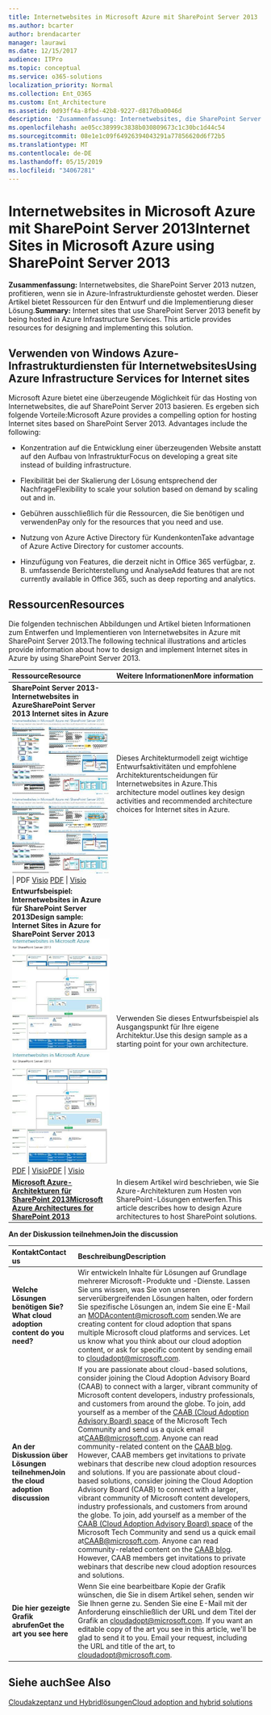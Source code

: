 ```yaml
---
title: Internetwebsites in Microsoft Azure mit SharePoint Server 2013
ms.author: bcarter
author: brendacarter
manager: laurawi
ms.date: 12/15/2017
audience: ITPro
ms.topic: conceptual
ms.service: o365-solutions
localization_priority: Normal
ms.collection: Ent_O365
ms.custom: Ent_Architecture
ms.assetid: 0d93ff4a-8fbd-42b8-9227-d817dba0046d
description: 'Zusammenfassung: Internetwebsites, die SharePoint Server 2013 nutzen, profitieren, wenn sie in Azure-Infrastrukturdiensten gehostet werden. Dieser Artikel bietet Ressourcen für den Entwurf und die Implementierung dieser Lösung.'
ms.openlocfilehash: ae05cc38999c3838b030809673c1c30bc1d44c54
ms.sourcegitcommit: 08e1e1c09f64926394043291a77856620d6f72b5
ms.translationtype: MT
ms.contentlocale: de-DE
ms.lasthandoff: 05/15/2019
ms.locfileid: "34067281"
---
```

# <a name="internet-sites-in-microsoft-azure-using-sharepoint-server-2013"></a><span data-ttu-id="d4201-104">Internetwebsites in Microsoft Azure mit SharePoint Server 2013</span><span class="sxs-lookup"><span data-stu-id="d4201-104">Internet Sites in Microsoft Azure using SharePoint Server 2013</span></span>

 <span data-ttu-id="d4201-p102">**Zusammenfassung:** Internetwebsites, die SharePoint Server 2013 nutzen, profitieren, wenn sie in Azure-Infrastrukturdienste gehostet werden. Dieser Artikel bietet Ressourcen für den Entwurf und die Implementierung dieser Lösung.</span><span class="sxs-lookup"><span data-stu-id="d4201-p102">**Summary:** Internet sites that use SharePoint Server 2013 benefit by being hosted in Azure Infrastructure Services. This article provides resources for designing and implementing this solution.</span></span>
  
## <a name="using-azure-infrastructure-services-for-internet-sites"></a><span data-ttu-id="d4201-107">Verwenden von Windows Azure-Infrastrukturdiensten für Internetwebsites</span><span class="sxs-lookup"><span data-stu-id="d4201-107">Using Azure Infrastructure Services for Internet sites</span></span>

<span data-ttu-id="d4201-p103">Microsoft Azure bietet eine überzeugende Möglichkeit für das Hosting von Internetwebsites, die auf SharePoint Server 2013 basieren. Es ergeben sich folgende Vorteile:</span><span class="sxs-lookup"><span data-stu-id="d4201-p103">Microsoft Azure provides a compelling option for hosting Internet sites based on SharePoint Server 2013. Advantages include the following:</span></span>
  
- <span data-ttu-id="d4201-110">Konzentration auf die Entwicklung einer überzeugenden Website anstatt auf den Aufbau von Infrastruktur</span><span class="sxs-lookup"><span data-stu-id="d4201-110">Focus on developing a great site instead of building infrastructure.</span></span>
    
- <span data-ttu-id="d4201-111">Flexibilität bei der Skalierung der Lösung entsprechend der Nachfrage</span><span class="sxs-lookup"><span data-stu-id="d4201-111">Flexibility to scale your solution based on demand by scaling out and in.</span></span>
    
- <span data-ttu-id="d4201-112">Gebühren ausschließlich für die Ressourcen, die Sie benötigen und verwenden</span><span class="sxs-lookup"><span data-stu-id="d4201-112">Pay only for the resources that you need and use.</span></span>
    
- <span data-ttu-id="d4201-113">Nutzung von Azure Active Directory für Kundenkonten</span><span class="sxs-lookup"><span data-stu-id="d4201-113">Take advantage of Azure Active Directory for customer accounts.</span></span>
    
- <span data-ttu-id="d4201-114">Hinzufügung von Features, die derzeit nicht in Office 365 verfügbar, z. B. umfassende Berichterstellung und Analyse</span><span class="sxs-lookup"><span data-stu-id="d4201-114">Add features that are not currently available in Office 365, such as deep reporting and analytics.</span></span>
    
## <a name="resources"></a><span data-ttu-id="d4201-115">Ressourcen</span><span class="sxs-lookup"><span data-stu-id="d4201-115">Resources</span></span>

<span data-ttu-id="d4201-116">Die folgenden technischen Abbildungen und Artikel bieten Informationen zum Entwerfen und Implementieren von Internetwebsites in Azure mit SharePoint Server 2013.</span><span class="sxs-lookup"><span data-stu-id="d4201-116">The following technical illustrations and articles provide information about how to design and implement Internet sites in Azure by using SharePoint Server 2013.</span></span>
  
|<span data-ttu-id="d4201-117">**Ressource**</span><span class="sxs-lookup"><span data-stu-id="d4201-117">**Resource**</span></span>|<span data-ttu-id="d4201-118">**Weitere Informationen**</span><span class="sxs-lookup"><span data-stu-id="d4201-118">**More information**</span></span>|
|:-----|:-----|
|<span data-ttu-id="d4201-119">**SharePoint Server 2013-Internetwebsites in Azure**</span><span class="sxs-lookup"><span data-stu-id="d4201-119">**SharePoint Server 2013 Internet sites in Azure**</span></span> <br/> <span data-ttu-id="d4201-120">[![Bild der Internetwebsites in Azure mit SharePoint](media/MS-AZ-SPInternetSites.jpg)          ](https://go.microsoft.com/fwlink/p/?LinkId=392552)</span><span class="sxs-lookup"><span data-stu-id="d4201-120">[![Image of Internet sites in Azure using SharePoint](media/MS-AZ-SPInternetSites.jpg)          ](https://go.microsoft.com/fwlink/p/?LinkId=392552)</span></span> <br/> <span data-ttu-id="d4201-121">[](https://go.microsoft.com/fwlink/p/?LinkId=392552)\| PDF [           ](https://go.microsoft.com/fwlink/p/?LinkId=392551) [Visio](https://go.microsoft.com/fwlink/p/?LinkId=392551)  </span><span class="sxs-lookup"><span data-stu-id="d4201-121">[PDF](https://go.microsoft.com/fwlink/p/?LinkId=392552)  \| [          ](https://go.microsoft.com/fwlink/p/?LinkId=392551)[Visio](https://go.microsoft.com/fwlink/p/?LinkId=392551)</span></span> <br/> |<span data-ttu-id="d4201-122">Dieses Architekturmodell zeigt wichtige Entwurfsaktivitäten und empfohlene Architekturentscheidungen für Internetwebsites in Azure.</span><span class="sxs-lookup"><span data-stu-id="d4201-122">This architecture model outlines key design activities and recommended architecture choices for Internet sites in Azure.</span></span>  <br/> |
|<span data-ttu-id="d4201-123">**Entwurfsbeispiel: Internetwebsites in Azure für SharePoint Server 2013**</span><span class="sxs-lookup"><span data-stu-id="d4201-123">**Design sample: Internet Sites in Azure for SharePoint Server 2013**</span></span> <br/> <span data-ttu-id="d4201-124">[![Bild des Entwurfsbeispiels: Internetwebsites in Microsoft Azure für SharePoint 2013](media/MS-AZ-InternetSitesDesignSample.jpg)          ](https://go.microsoft.com/fwlink/p/?LinkId=392549)</span><span class="sxs-lookup"><span data-stu-id="d4201-124">[![Image of the Design sample: Internet sites in Microsoft Azure for SharePoint 2013](media/MS-AZ-InternetSitesDesignSample.jpg)          ](https://go.microsoft.com/fwlink/p/?LinkId=392549)</span></span> <br/> <span data-ttu-id="d4201-125">[PDF](https://go.microsoft.com/fwlink/p/?LinkId=392549)  \| [Visio](https://go.microsoft.com/fwlink/p/?LinkId=392548)</span><span class="sxs-lookup"><span data-stu-id="d4201-125">[PDF](https://go.microsoft.com/fwlink/p/?LinkId=392549)  \| [Visio](https://go.microsoft.com/fwlink/p/?LinkId=392548)</span></span> <br/> |<span data-ttu-id="d4201-126">Verwenden Sie dieses Entwurfsbeispiel als Ausgangspunkt für Ihre eigene Architektur.</span><span class="sxs-lookup"><span data-stu-id="d4201-126">Use this design sample as a starting point for your own architecture.</span></span>  <br/> |
|<span data-ttu-id="d4201-127">**[Microsoft Azure-Architekturen für SharePoint 2013](microsoft-azure-architectures-for-sharepoint-2013.md)**</span><span class="sxs-lookup"><span data-stu-id="d4201-127">**[Microsoft Azure Architectures for SharePoint 2013](microsoft-azure-architectures-for-sharepoint-2013.md)**</span></span> <br/> |<span data-ttu-id="d4201-128">In diesem Artikel wird beschrieben, wie Sie Azure-Architekturen zum Hosten von SharePoint-Lösungen entwerfen.</span><span class="sxs-lookup"><span data-stu-id="d4201-128">This article describes how to design Azure architectures to host SharePoint solutions.</span></span>  <br/> |

   
<span data-ttu-id="d4201-129">**An der Diskussion teilnehmen**</span><span class="sxs-lookup"><span data-stu-id="d4201-129">**Join the discussion**</span></span>

|<span data-ttu-id="d4201-130">**Kontakt**</span><span class="sxs-lookup"><span data-stu-id="d4201-130">**Contact us**</span></span>|<span data-ttu-id="d4201-131">**Beschreibung**</span><span class="sxs-lookup"><span data-stu-id="d4201-131">**Description**</span></span>|
|:-----|:-----|
|<span data-ttu-id="d4201-132">**Welche Lösungen benötigen Sie?**</span><span class="sxs-lookup"><span data-stu-id="d4201-132">**What cloud adoption content do you need?**</span></span> <br/> |<span data-ttu-id="d4201-p104">Wir entwickeln Inhalte für Lösungen auf Grundlage mehrerer Microsoft-Produkte und -Dienste. Lassen Sie uns wissen, was Sie von unseren serverübergreifenden Lösungen halten, oder fordern Sie spezifische Lösungen an, indem Sie eine E-Mail an [MODAcontent@microsoft.com](mailto:cloudadopt@microsoft.com?Subject=[Cloud%20Adoption%20Content%20Feedback]:%20) senden.</span><span class="sxs-lookup"><span data-stu-id="d4201-p104">We are creating content for cloud adoption that spans multiple Microsoft cloud platforms and services. Let us know what you think about our cloud adoption content, or ask for specific content by sending email to [cloudadopt@microsoft.com](mailto:cloudadopt@microsoft.com?Subject=[Cloud%20Adoption%20Content%20Feedback]:%20).  </span></span><br/> |
|<span data-ttu-id="d4201-135">**An der Diskussion über Lösungen teilnehmen**</span><span class="sxs-lookup"><span data-stu-id="d4201-135">**Join the cloud adoption discussion**</span></span> <br/> |<span data-ttu-id="d4201-p105">If you are passionate about cloud-based solutions, consider joining the Cloud Adoption Advisory Board (CAAB) to connect with a larger, vibrant community of Microsoft content developers, industry professionals, and customers from around the globe. To join, add yourself as a member of the [CAAB (Cloud Adoption Advisory Board) space](https://aka.ms/caab) of the Microsoft Tech Community and send us a quick email at[CAAB@microsoft.com](mailto:caab@microsoft.com?Subject=I%20just%20joined%20the%20Cloud%20Adoption%20Advisory%20Board!). Anyone can read community-related content on the [CAAB blog](https://blogs.technet.com/b/solutions_advisory_board/). However, CAAB members get invitations to private webinars that describe new cloud adoption resources and solutions.  </span><span class="sxs-lookup"><span data-stu-id="d4201-p105">If you are passionate about cloud-based solutions, consider joining the Cloud Adoption Advisory Board (CAAB) to connect with a larger, vibrant community of Microsoft content developers, industry professionals, and customers from around the globe. To join, add yourself as a member of the [CAAB (Cloud Adoption Advisory Board) space](https://aka.ms/caab) of the Microsoft Tech Community and send us a quick email at[CAAB@microsoft.com](mailto:caab@microsoft.com?Subject=I%20just%20joined%20the%20Cloud%20Adoption%20Advisory%20Board!). Anyone can read community-related content on the [CAAB blog](https://blogs.technet.com/b/solutions_advisory_board/). However, CAAB members get invitations to private webinars that describe new cloud adoption resources and solutions.  </span></span><br/> |
|<span data-ttu-id="d4201-140">**Die hier gezeigte Grafik abrufen**</span><span class="sxs-lookup"><span data-stu-id="d4201-140">**Get the art you see here**</span></span> <br/> |<span data-ttu-id="d4201-p106">Wenn Sie eine bearbeitbare Kopie der Grafik wünschen, die Sie in disem Artikel sehen, senden wir Sie Ihnen gerne zu. Senden Sie eine E-Mail mit der Anforderung einschließlich der URL und dem Titel der Grafik an [cloudadopt@microsoft.com](mailto:cloudadopt@microsoft.com?subject=[Art%20Request]:%20).  </span><span class="sxs-lookup"><span data-stu-id="d4201-p106">If you want an editable copy of the art you see in this article, we'll be glad to send it to you. Email your request, including the URL and title of the art, to [cloudadopt@microsoft.com](mailto:cloudadopt@microsoft.com?subject=[Art%20Request]:%20).  </span></span><br/> |
   
## <a name="see-also"></a><span data-ttu-id="d4201-143">Siehe auch</span><span class="sxs-lookup"><span data-stu-id="d4201-143">See Also</span></span>

[<span data-ttu-id="d4201-144">Cloudakzeptanz und Hybridlösungen</span><span class="sxs-lookup"><span data-stu-id="d4201-144">Cloud adoption and hybrid solutions</span></span>](cloud-adoption-and-hybrid-solutions.md)



